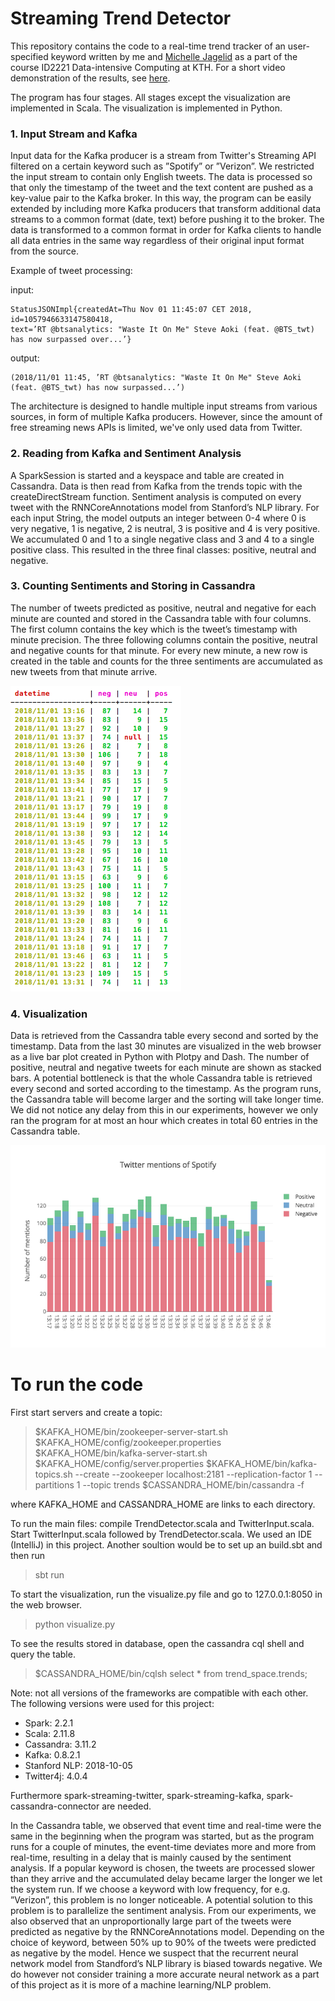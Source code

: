 # Streaming Trend Detector

This repository contains the code to a real-time trend tracker of an user-specified keyword written by me and 
[Michelle Jagelid](https://github.com/jagelid) as a part of the course ID2221 Data-intensive Computing at KTH. 
For a short video demonstration of the results, see [here](https://youtu.be/hk81pQYi52w).
 
The program has four stages. All stages except the visualization are implemented in Scala.
The visualization is implemented in Python.

### 1. Input Stream and Kafka
Input data for the Kafka producer is a stream from Twitter's Streaming API filtered on a certain keyword such as ”Spotify” or ”Verizon”. 
We restricted the input stream to contain only English tweets. The data is processed so that only the timestamp of the tweet and the text
content are pushed as a key-value pair to the Kafka broker. In this way, the program can be easily extended by including more Kafka 
producers that transform additional data streams to a common format (date, text) before pushing it to the broker. The data is transformed 
to a common format in order for Kafka clients to handle all data entries in the same way regardless of their original input format from the
source.

Example of tweet processing:

input:

```
StatusJSONImpl{createdAt=Thu Nov 01 11:45:07 CET 2018, id=1057946633147580418,
text=’RT @btsanalytics: "Waste It On Me" Steve Aoki (feat. @BTS_twt)
has now surpassed over...’}
```

output:

```
(2018/11/01 11:45, ’RT @btsanalytics: "Waste It On Me" Steve Aoki
(feat. @BTS_twt) has now surpassed...’)
```

The architecture is designed to handle multiple input streams from various sources, in form of multiple Kafka producers. 
However, since the amount of free streaming news APIs is limited, we've only used data from Twitter.

### 2. Reading from Kafka and Sentiment Analysis
A SparkSession is started and a keyspace and table are created in Cassandra. Data is then read from Kafka from the trends 
topic with the createDirectStream function. Sentiment analysis is computed on every tweet with the RNNCoreAnnotations model 
from Stanford’s NLP library. For each input String, the model outputs an integer between 0-4 where 0 is very negative, 1 is 
negative, 2 is neutral, 3 is positive and 4 is very positive. We accumulated 0 and 1 to a single negative class and 3 and 4 
to a single positive class. This resulted in the three final classes: positive, neutral and negative.

### 3. Counting Sentiments and Storing in Cassandra
The number of tweets predicted as positive, neutral and negative for each minute are counted and stored in the Cassandra 
table with four columns. The first column contains the key which is the tweet’s timestamp with minute precision. The three 
following columns contain the positive, neutral and negative counts for that minute. For every new minute, a new row is 
created in the table and counts for the three sentiments are accumulated as new tweets from that minute arrive.

![Content in Cassandra after running the program for a couple of minutes](https://github.com/alvayliu/Streaming-Trend-Detector/blob/master/cassandra_sentiment.png "Content in Cassandra")

### 4. Visualization
Data is retrieved from the Cassandra table every second and sorted by the timestamp. Data from the last 30 minutes are 
visualized in the web browser as a live bar plot created in Python with Plotpy and Dash. The number of positive, neutral 
and negative tweets for each minute are shown as stacked bars. A potential bottleneck is that the whole Cassandra table 
is retrieved every second and sorted according to the timestamp. As the program runs, the Cassandra table will become 
larger and the sorting will take longer time. We did not notice any delay from this in our experiments, however we only 
ran the program for at most an hour which creates in total 60 entries in the Cassandra table.

![Real-time visualization of the number of mentions and the sentiments](https://github.com/alvayliu/Streaming-Trend-Detector/blob/master/TrendDetector.png "Real-time visualization")

# To run the code

First start servers and create a topic:

> $KAFKA_HOME/bin/zookeeper-server-start.sh $KAFKA_HOME/config/zookeeper.properties
> $KAFKA_HOME/bin/kafka-server-start.sh $KAFKA_HOME/config/server.properties
> $KAFKA_HOME/bin/kafka-topics.sh --create --zookeeper localhost:2181 --replication-factor 1 --partitions 1 --topic trends
> $CASSANDRA_HOME/bin/cassandra -f

where KAFKA_HOME and CASSANDRA_HOME are links to each directory.

To run the main files: compile TrendDetector.scala and TwitterInput.scala. Start TwitterInput.scala followed by 
TrendDetector.scala. We used an IDE (IntelliJ) in this project. Another soultion would be to set up an build.sbt and then run
> sbt run

To start the visualization, run the visualize.py file and go to 127.0.0.1:8050 in the web browser.
> python visualize.py

To see the results stored in database, open the cassandra cql shell and query the table.
> $CASSANDRA_HOME/bin/cqlsh
> select * from trend_space.trends;

Note: not all versions of the frameworks are compatible with each other. The following versions were used for this project:
* Spark: 2.2.1
* Scala: 2.11.8
* Cassandra: 3.11.2
* Kafka: 0.8.2.1
* Stanford NLP: 2018-10-05
* Twitter4j: 4.0.4

Furthermore spark-streaming-twitter, spark-streaming-kafka, spark-cassandra-connector are needed.

  

In the Cassandra table, we observed that event time and real-time were the same in the beginning when the program 
was started, but as the program runs for a couple of minutes, the event-time deviates more and more from real-time, 
resulting in a delay that is mainly caused by the sentiment analysis. If a popular keyword is chosen, the tweets are 
processed slower than they arrive and the accumulated delay became larger the longer we let the system run. If we choose 
a keyword with low frequency, for e.g. ”Verizon”, this problem is no longer noticeable. A potential solution to this 
problem is to parallelize the sentiment analysis. From our experiments, we also observed that an unproportionally 
large part of the tweets were predicted as negative by the RNNCoreAnnotations model. Depending on the choice of keyword, 
between 50% up to 90% of the tweets were predicted as negative by the model. Hence we suspect that the recurrent neural 
network model from Standford’s NLP library is biased towards negative. We do however not consider training a more accurate 
neural network as a part of this project as it is more of a machine learning/NLP problem.
